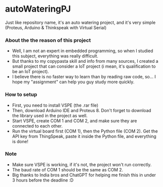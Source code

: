 # autoWateringPJ
Just like repository name, it's an auto watering project, and it's very simple (Proteus, Arduino &amp; Thinkspeak with Virtual Serial)
### About the the reason of this project
- Well, I am not an expert in embedded programming, so when I studied this subject, everything was really difficult. 
- But thanks to my copypasta skill and info from many sources, I created a small project that can consider a IoT project (i mean, it's qualification to be an IoT project). 
- I believe there is no faster way to learn than by reading raw code, so... I hope my "assignment"  can help you guy study more quickly.
### How to setup
- First, you need to install VSPE (the .rar file)
- Then, download Arduino IDE and Proteus 8. Don't forget to download the library used in the project as well.
- Start VSPE, create COM 1 and COM 2, and make sure they are connected to each other.
- Run the virtual board first (COM 1), then the Python file (COM 2). Get the API key from ThingSpeak, paste it inside the Python file, and everything is done!
### Note
- Make sure VSPE is working, if it's not, the project won't run correctly.
- The baud rate of COM 1 should be the same as COM 2.
- Big thanks to India bros and ChatGPT for helping me finish this in under 3 hours before the deadline :D 
